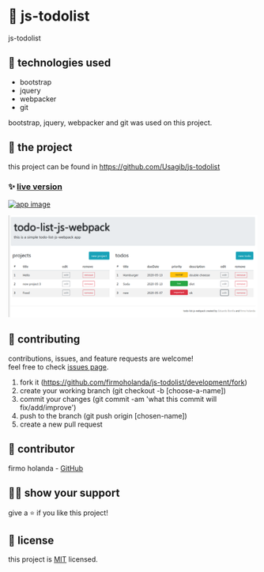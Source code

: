# 📃 js-todolist

js-todolist



## 📡 technologies used

- bootstrap
- jquery
- webpacker
- git

bootstrap, jquery, webpacker and git was used on this project.



## 🚀 the project

this project can be found in https://github.com/Usagib/js-todolist


### ✨ [live version](https://raw.githack.com/firmoholanda/js-todolist/release/dist/index.html#)

<a href="https://firmoholanda.github.io/" target="_blank">
    <img alt="app image" src=""/>
</a>

![TodoList](img/screenshot.png)

## 🤝 contributing

contributions, issues, and feature requests are welcome!<br/>feel free to check [issues page](hhttps://github.com/firmoholanda/js-todolist/development/issues).

1. fork it (https://github.com/firmoholanda/js-todolist/development/fork)
2. create your working branch (git checkout -b [choose-a-name])
3. commit your changes (git commit -am 'what this commit will fix/add/improve')
4. push to the branch (git push origin [chosen-name])
5. create a new pull request



## 🤖 contributor


firmo holanda - [GitHub](https://github.com/firmoholanda)



## 🙋‍♂ show your support

give a ⭐️ if you like this project!



## 📝 license

this project is [MIT](https://github.com/firmoholanda/js-todolist/development/license.txt) licensed.
